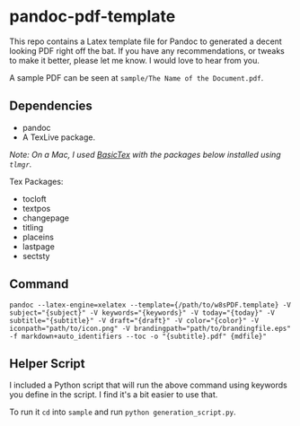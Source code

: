 # pandoc-pdf-template

This repo contains a Latex template file for Pandoc to generated a decent looking PDF right off the bat. If you have any recommendations, or tweaks to make it better, please let me know. I would love to hear from you.

A sample PDF can be seen at `sample/The Name of the Document.pdf`.

## Dependencies

* pandoc
* A TexLive package.

*Note: On a Mac, I used [BasicTex](http://www.tug.org/mactex/morepackages.html) with the packages below installed using `tlmgr`.*

Tex Packages:

* tocloft
* textpos
* changepage
* titling
* placeins
* lastpage
* sectsty


## Command

`pandoc --latex-engine=xelatex --template={/path/to/w8sPDF.template} -V subject="{subject}" -V keywords="{keywords}" -V today="{today}" -V subtitle="{subtitle}" -V draft="{draft}" -V color="{color}" -V iconpath="path/to/icon.png" -V brandingpath="path/to/brandingfile.eps" -f markdown+auto_identifiers --toc -o "{subtitle}.pdf" {mdfile}"`

## Helper Script

I included a Python script that will run the above command using keywords you define in the script. I find it's a bit easier to use that.

To run it `cd` into `sample` and run `python generation_script.py`.
